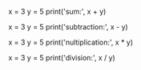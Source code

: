 

x = 3
y = 5
print('sum:', x + y)

x = 3
y = 5
print('subtraction:', x - y)

x = 3
y = 5
print('nultiplication:', x * y)

x = 3
y = 5
print('division:', x / y)
